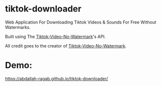 # tiktok-downloader
Web Application For Downloading Tiktok Videos &amp; Sounds For Free Without Watermarks.

Built using The [Tiktok-Video-No-Watermark](https://github.com/yi005/Tiktok-Video-No-Watermark)'s API.

All credit goes to the creator of [Tiktok-Video-No-Watermark](https://github.com/yi005/Tiktok-Video-No-Watermark).

# Demo:
https://abdallah-ragab.github.io/tiktok-downloader/
